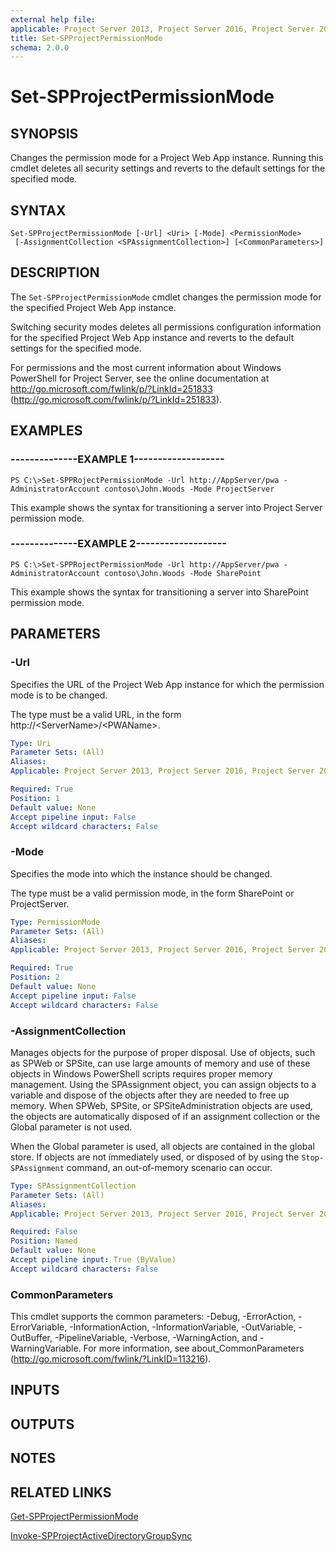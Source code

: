 ```yaml
---
external help file: 
applicable: Project Server 2013, Project Server 2016, Project Server 2019
title: Set-SPProjectPermissionMode
schema: 2.0.0
---
```


# Set-SPProjectPermissionMode

## SYNOPSIS
Changes the permission mode for a Project Web App instance.
Running this cmdlet deletes all security settings and reverts to the default settings for the specified mode.

## SYNTAX

```
Set-SPProjectPermissionMode [-Url] <Uri> [-Mode] <PermissionMode>
 [-AssignmentCollection <SPAssignmentCollection>] [<CommonParameters>]
```

## DESCRIPTION
The `Set-SPProjectPermissionMode` cmdlet changes the permission mode for the specified Project Web App instance.

Switching security modes deletes all permissions configuration information for the specified Project Web App instance and reverts to the default settings for the specified mode.

For permissions and the most current information about Windows PowerShell for Project Server, see the online documentation at http://go.microsoft.com/fwlink/p/?LinkId=251833 (http://go.microsoft.com/fwlink/p/?LinkId=251833).

## EXAMPLES

### --------------EXAMPLE 1-------------------
```
PS C:\>Set-SPPRojectPermissionMode -Url http://AppServer/pwa -AdministratorAccount contoso\John.Woods -Mode ProjectServer
```

This example shows the syntax for transitioning a server into Project Server permission mode.


### --------------EXAMPLE 2-------------------
```
PS C:\>Set-SPPRojectPermissionMode -Url http://AppServer/pwa -AdministratorAccount contoso\John.Woods -Mode SharePoint
```

This example shows the syntax for transitioning a server into SharePoint permission mode.


## PARAMETERS

### -Url
Specifies the URL of the Project Web App instance for which the permission mode is to be changed.

The type must be a valid URL, in the form http://\<ServerName\>/\<PWAName\>.

```yaml
Type: Uri
Parameter Sets: (All)
Aliases: 
Applicable: Project Server 2013, Project Server 2016, Project Server 2019

Required: True
Position: 1
Default value: None
Accept pipeline input: False
Accept wildcard characters: False
```

### -Mode
Specifies the mode into which the instance should be changed.

The type must be a valid permission mode, in the form SharePoint or ProjectServer.

```yaml
Type: PermissionMode
Parameter Sets: (All)
Aliases: 
Applicable: Project Server 2013, Project Server 2016, Project Server 2019

Required: True
Position: 2
Default value: None
Accept pipeline input: False
Accept wildcard characters: False
```

### -AssignmentCollection
Manages objects for the purpose of proper disposal.
Use of objects, such as SPWeb or SPSite, can use large amounts of memory and use of these objects in Windows PowerShell scripts requires proper memory management.
Using the SPAssignment object, you can assign objects to a variable and dispose of the objects after they are needed to free up memory.
When SPWeb, SPSite, or SPSiteAdministration objects are used, the objects are automatically disposed of if an assignment collection or the Global parameter is not used.

When the Global parameter is used, all objects are contained in the global store.
If objects are not immediately used, or disposed of by using the `Stop-SPAssignment` command, an out-of-memory scenario can occur.

```yaml
Type: SPAssignmentCollection
Parameter Sets: (All)
Aliases: 
Applicable: Project Server 2013, Project Server 2016, Project Server 2019

Required: False
Position: Named
Default value: None
Accept pipeline input: True (ByValue)
Accept wildcard characters: False
```

### CommonParameters
This cmdlet supports the common parameters: -Debug, -ErrorAction, -ErrorVariable, -InformationAction, -InformationVariable, -OutVariable, -OutBuffer, -PipelineVariable, -Verbose, -WarningAction, and -WarningVariable. For more information, see about_CommonParameters (http://go.microsoft.com/fwlink/?LinkID=113216).

## INPUTS

## OUTPUTS

## NOTES

## RELATED LINKS

[Get-SPProjectPermissionMode](Get-SPProjectPermissionMode.md)

[Invoke-SPProjectActiveDirectoryGroupSync](Invoke-SPProjectActiveDirectoryGroupSync.md)
